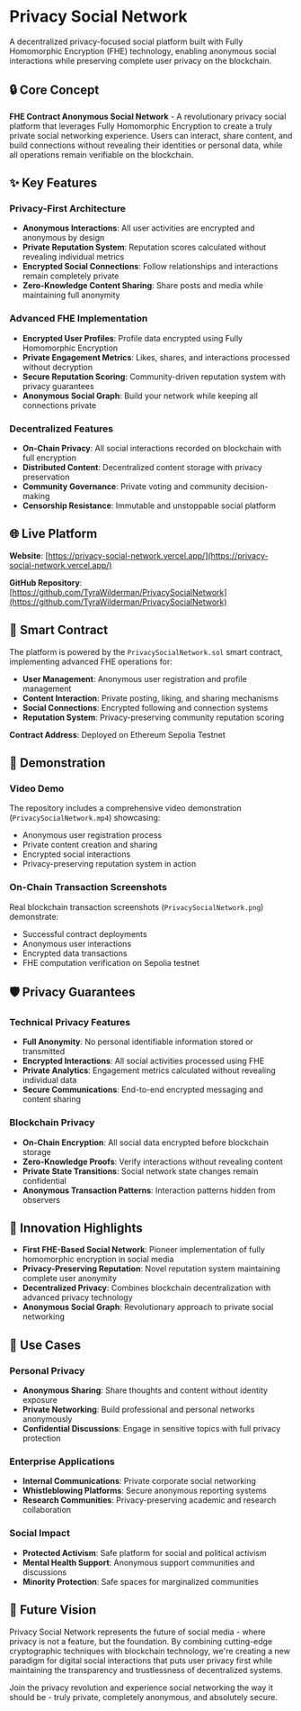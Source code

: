 # Privacy Social Network

A decentralized privacy-focused social platform built with Fully Homomorphic Encryption (FHE) technology, enabling anonymous social interactions while preserving complete user privacy on the blockchain.

## 🔒 Core Concept

**FHE Contract Anonymous Social Network** - A revolutionary privacy social platform that leverages Fully Homomorphic Encryption to create a truly private social networking experience. Users can interact, share content, and build connections without revealing their identities or personal data, while all operations remain verifiable on the blockchain.

## ✨ Key Features

### Privacy-First Architecture
- **Anonymous Interactions**: All user activities are encrypted and anonymous by design
- **Private Reputation System**: Reputation scores calculated without revealing individual metrics
- **Encrypted Social Connections**: Follow relationships and interactions remain completely private
- **Zero-Knowledge Content Sharing**: Share posts and media while maintaining full anonymity

### Advanced FHE Implementation
- **Encrypted User Profiles**: Profile data encrypted using Fully Homomorphic Encryption
- **Private Engagement Metrics**: Likes, shares, and interactions processed without decryption
- **Secure Reputation Scoring**: Community-driven reputation system with privacy guarantees
- **Anonymous Social Graph**: Build your network while keeping all connections private

### Decentralized Features
- **On-Chain Privacy**: All social interactions recorded on blockchain with full encryption
- **Distributed Content**: Decentralized content storage with privacy preservation
- **Community Governance**: Private voting and community decision-making
- **Censorship Resistance**: Immutable and unstoppable social platform

## 🌐 Live Platform

**Website**: [https://privacy-social-network.vercel.app/](https://privacy-social-network.vercel.app/)

**GitHub Repository**: [https://github.com/TyraWilderman/PrivacySocialNetwork](https://github.com/TyraWilderman/PrivacySocialNetwork)

## 📱 Smart Contract

The platform is powered by the `PrivacySocialNetwork.sol` smart contract, implementing advanced FHE operations for:

- **User Management**: Anonymous user registration and profile management
- **Content Interaction**: Private posting, liking, and sharing mechanisms
- **Social Connections**: Encrypted following and connection systems
- **Reputation System**: Privacy-preserving community reputation scoring

**Contract Address**: Deployed on Ethereum Sepolia Testnet

## 🎥 Demonstration

### Video Demo
The repository includes a comprehensive video demonstration (`PrivacySocialNetwork.mp4`) showcasing:
- Anonymous user registration process
- Private content creation and sharing
- Encrypted social interactions
- Privacy-preserving reputation system in action

### On-Chain Transaction Screenshots
Real blockchain transaction screenshots (`PrivacySocialNetwork.png`) demonstrate:
- Successful contract deployments
- Anonymous user interactions
- Encrypted data transactions
- FHE computation verification on Sepolia testnet

## 🛡️ Privacy Guarantees

### Technical Privacy Features
- **Full Anonymity**: No personal identifiable information stored or transmitted
- **Encrypted Interactions**: All social activities processed using FHE
- **Private Analytics**: Engagement metrics calculated without revealing individual data
- **Secure Communications**: End-to-end encrypted messaging and content sharing

### Blockchain Privacy
- **On-Chain Encryption**: All social data encrypted before blockchain storage
- **Zero-Knowledge Proofs**: Verify interactions without revealing content
- **Private State Transitions**: Social network state changes remain confidential
- **Anonymous Transaction Patterns**: Interaction patterns hidden from observers

## 🚀 Innovation Highlights

- **First FHE-Based Social Network**: Pioneer implementation of fully homomorphic encryption in social media
- **Privacy-Preserving Reputation**: Novel reputation system maintaining complete user anonymity
- **Decentralized Privacy**: Combines blockchain decentralization with advanced privacy technology
- **Anonymous Social Graph**: Revolutionary approach to private social networking

## 🌟 Use Cases

### Personal Privacy
- **Anonymous Sharing**: Share thoughts and content without identity exposure
- **Private Networking**: Build professional and personal networks anonymously
- **Confidential Discussions**: Engage in sensitive topics with full privacy protection

### Enterprise Applications
- **Internal Communications**: Private corporate social networking
- **Whistleblowing Platforms**: Secure anonymous reporting systems
- **Research Communities**: Privacy-preserving academic and research collaboration

### Social Impact
- **Protected Activism**: Safe platform for social and political activism
- **Mental Health Support**: Anonymous support communities and discussions
- **Minority Protection**: Safe spaces for marginalized communities

## 🔮 Future Vision

Privacy Social Network represents the future of social media - where privacy is not a feature, but the foundation. By combining cutting-edge cryptographic techniques with blockchain technology, we're creating a new paradigm for digital social interactions that puts user privacy first while maintaining the transparency and trustlessness of decentralized systems.

Join the privacy revolution and experience social networking the way it should be - truly private, completely anonymous, and absolutely secure.